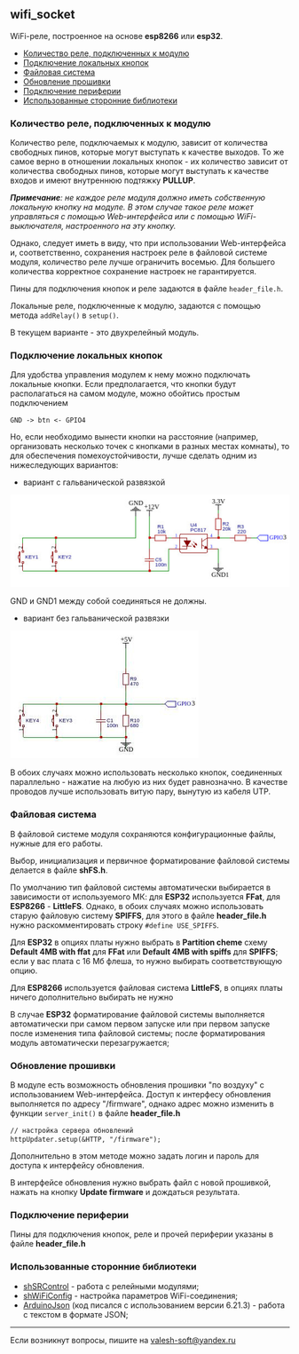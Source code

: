 ## wifi_socket
WiFi-реле, построенное на основе **esp8266** или **esp32**.

- [Количество реле, подключенных к модулю](#количество-реле-подключенных-к-модулю)
- [Подключение локальных кнопок](#подключение-локальных-кнопок)
- [Файловая система](#файловая-система)
- [Обновление прошивки](#обновление-прошивки)
- [Подключение периферии](#подключение-периферии)
- [Использованные сторонние библиотеки](#использованные-сторонние-библиотеки)


### Количество реле, подключенных к модулю
Количество реле, подключаемых к модулю, зависит от количества свободных пинов, которые могут выступать к качестве выходов. То же самое верно в отношении локальных кнопок - их количество  зависит от количества свободных пинов, которые могут выступать к качестве входов и имеют внутреннюю подтяжку **PULLUP**.

***Примечание**: не каждое реле модуля должно иметь собственную локальную кнопку на модуле. В этом случае такое реле может управляться с помощью Web-интерфейса или с помощью WiFi-выключателя, настроенного на эту кнопку.*

Однако, следует иметь в виду, что при использовании Web-интерфейса и, соответственно, сохранения настроек реле в файловой системе модуля, количество реле лучше ограничить восемью. Для большего количества корректное сохранение настроек не гарантируется.

Пины для подключения кнопок и реле задаются в файле `header_file.h`.

Локальные реле, подключенные к модулю, задаются с помощью метода `addRelay()` в `setup()`.

В текущем варианте - это двухрелейный модуль.

### Подключение локальных кнопок

Для удобства управления модулем к нему можно подключать локальные кнопки. Если предполагается, что кнопки будут располагаться на самом модуле, можно обойтись простым подключением
```
GND -> btn <- GPIO4
```
Но, если необходимо вынести кнопки на расстояние (например, организовать несколько точек с кнопками в разных местах комнаты), то для обеспечения помехоустойчивости, лучше сделать одним из нижеследующих вариантов:

- вариант с гальванической развязкой

![Alt text](doc/001.jpg)

GND и GND1 между собой соединяться не должны.

- вариант без гальванической развязки

![Alt text](doc/002.jpg)

В обоих случаях можно использовать несколько кнопок, соединенных параллельно - нажатие на любую из них будет равнозначно. В качестве проводов лучше использовать витую пару, вынутую из кабеля UTP.

### Файловая система

В файловой системе модуля сохраняются конфигурационные файлы, нужные для его работы.

Выбор, инициализация и первичное форматирование файловой системы делается в файле **shFS.h**.

По умолчанию тип файловой системы автоматически выбирается в зависимости от используемого МК: для **ESP32** используется **FFat**, для **ESP8266** - **LittleFS**. Однако, в обоих случаях можно использовать старую файловую систему **SPIFFS**, для этого в файле **header_file.h** нужно раскомментировать строку `#define USE_SPIFFS`.

Для **ESP32** в опциях платы нужно выбрать в **Partition cheme** схему **Default 4MB with ffat** для **FFat** или **Default 4MB with spiffs** для **SPIFFS**; если у вас плата с 16 Мб флеша, то нужно выбирать соответствующую опцию.

Для **ESP8266** используется файловая система **LittleFS**, в опциях платы ничего дополнительно выбирать не нужно

В случае **ESP32** форматирование файловой системы выполняется автоматически при  самом первом запуске или при первом запуске после изменения типа файловой системы; после форматирования модуль автоматически перезагружается;

### Обновление прошивки

В модуле есть возможность обновления прошивки "по воздуху" с использованием Web-интерфейса. Доступ к интерфесу обновления выполняется по адресу "/firmware", однако адрес можно изменить в функции `server_init()` в файле **header_file.h**
```
// настройка сервера обновлений
httpUpdater.setup(&HTTP, "/firmware");
```
Дополнительно в этом методе можно задать логин и пароль для доступа к интерфейсу обновления.

В интерфейсе обновления нужно выбрать файл с новой прошивкой, нажать на кнопку **Update firmware** и дождаться результата.

### Подключение периферии

Пины для подключения кнопок, реле и прочей периферии указаны в файле **header_file.h**

### Использованные сторонние библиотеки

- [shSRControl](https://github.com/VAleSh-Soft/shSRControl) - работа с релейными модулями;
- [shWiFiConfig](https://github.com/VAleSh-Soft/shWiFiConfig) - настройка параметров WiFi-соединения;
- [ArduinoJson](https://github.com/bblanchon/ArduinoJson) (код писался с использованием версии 6.21.3) - работа с текстом в формате JSON;

<hr>

Если возникнут вопросы, пишите на valesh-soft@yandex.ru 
